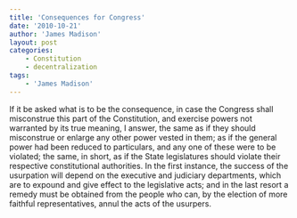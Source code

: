 ```yaml
---
title: 'Consequences for Congress'
date: '2010-10-21'
author: 'James Madison'
layout: post
categories:
    - Constitution
    - decentralization
tags:
    - 'James Madison'
---
```


If it be asked what is to be the consequence, in case the Congress shall misconstrue this part of the Constitution, and exercise powers not warranted by its true meaning, I answer, the same as if they should misconstrue or enlarge any other power vested in them; as if the general power had been reduced to particulars, and any one of these were to be violated; the same, in short, as if the State legislatures should violate their respective constitutional authorities. In the first instance, the success of the usurpation will depend on the executive and judiciary departments, which are to expound and give effect to the legislative acts; and in the last resort a remedy must be obtained from the people who can, by the election of more faithful representatives, annul the acts of the usurpers.
